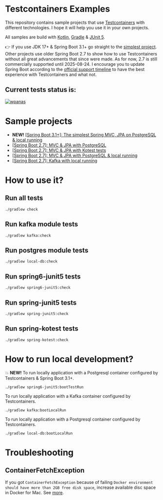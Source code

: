 # Testcontainers Examples

This repository contains sample projects
that use [Testcontainers](https://www.testcontainers.org/)
with different technologies. 
I hope it will help you use it in your own projects.

All samples are build with [Kotlin](https://kotlinlang.org/), [Gradle](https://gradle.org/)
& [JUnit 5](https://junit.org/junit5/).

👉 If you use JDK 17+ & Spring Boot 3.1+ go straight
to the [simplest project](./spring6-junit5/README.md). 
Other projects use older Spring Boot 2.7 to show
how to use Testcontainers without all great advancements
that since were made. As for now, 2.7 is still commercially supported
until 2025-08-24. I encourage you to update Spring Boot according
to the [official support timeline](https://spring.io/projects/spring-boot#support)
to have the best experience with Testcontainers and what not.

## Current tests status is:
[![wpanas](https://github.com/wpanas/testcontainers-examples/actions/workflows/ci.yml/badge.svg?branch=master)](https://github.com/wpanas/testcontainers-examples/actions/workflows/ci.yml?query=branch%3Amaster)

# Sample projects

- **NEW!** [[Spring Boot 3.1+]: The simplest Spring MVC, JPA on PostgreSQL & local running](./spring6-junit5/README.md)
- [[Spring Boot 2.7]: MVC & JPA with PostgreSQL](./spring-junit5/README.md)
- [[Spring Boot 2.7]: MVC & JPA with Kotest tests](./spring-kotest/README.md)
- [[Spring Boot 2.7]: MVC & JPA with PostgreSQL & local running](./local-db/README.md)
- [[Spring Boot 2.7]: Kafka with local running](./kafka/README.md)

# How to use it?

## Run all tests
```shell script
./gradlew check 
```

## Run kafka module tests
```shell
./gradlew kafka:check
```
## Run postgres module tests
```shell
./gradlew local-db:check 
```
## Run spring6-junit5 tests
```shell
./gradlew spring6-junit5:check 
```

## Run spring-junit5 tests
```shell
./gradlew spring-junit5:check
``` 

## Run spring-kotest tests
```shell
./gradlew spring-kotest:check
```

# How to run local development?
💥 **NEW!** To run locally application with a Postgresql container configured by Testcontainers & Spring Boot 3.1+.
```shell
./gradlew spring6-junit5:bootTestRun
```

To run locally application with a Kafka container configured by Testcontainers.
```shell
./gradlew kafka:bootLocalRun
```

To run locally application with a Postgresql container configured by Testcontainers.
```shell
./gradlew local-db:bootLocalRun
```

# Troubleshooting

## ContainerFetchException
If you got `ContainerFetchException` 
because of failing `Docker environment should have more than 2GB free disk space`,
increase available disc space in Docker for Mac. See [more](https://github.com/testcontainers/testcontainers-java/issues/1726).